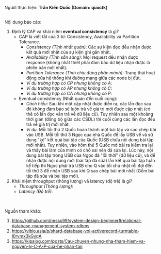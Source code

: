 Người thực hiện: **Trần Kiến Quốc (Domain: quoctk)** <br/><br/>

Nội dung báo cáo: <br/>
1. Định lý CAP và khái niệm **eventual consistency** là gì?<br/>
    * CAP là viết tắt của 3 từ: Consistency, Availability và Partition Tolerance.<br/>
        - *Consistency (Tính nhất quán)*: Các sự kiện đọc đều nhận được kết quả mới nhất của sự kiện ghi gần nhất.
        - *Availability (Tính sẵn sàng)*: Mọi request đều nhận được response (không nhất thiết phải đảm bảo dữ liệu nhận được là phiên bản mới nhất).
        - *Partition Tolerance (Tính chịu đựng phân mảnh)*: Trạng thái hoạt động của hệ thống khi đường mạng giữa các node bị đứt.
        - *Ví dụ trường hợp có CP nhưng không có A*:
        - *Ví dụ trường hợp có AP nhưng không có C*:
        - *Ví dụ trường hợp có CA nhưng không có P*:
    * Eventual consistency (Nhất quán đến cuối cùng): 
        - *Cách hiểu*: Sau khi một cập nhật được diễn ra, các lần đọc sau đó không đảm bảo sẽ luôn trả về giá trị mới được cập nhật (có thể có lần đọc vẫn trả về dữ liệu cũ). Tuy nhiên sau một khoảng thời gian (đồng bộ giữa các CSDL) thì cuối cùng các lần đọc đều trả về giá trị mới nhất.
        - *Ví dụ*: Mỗi tối thứ 2 Quốc hoàn thành một bài tập và sao chép bài vào USB. Mỗi tối thứ 3 Ngọc qua nhà Quốc để lấy USB về và sử dụng "ké" kết quả bài tập của Quốc (USB chứa nội dung bài tập mới nhất). Tuy nhiên, vào hôm thứ 5 Quốc mở bài ra kiểm tra lại và thấy bài làm của mình có chỗ sai nên đã sửa lại. Lúc này, nội dung bài tập trong USB của Ngọc đã "lỗi thời" (dữ liệu cũ), và để nhận được nội dung mới (bài tập đã sửa) lẫn kết quả bài tập tuần kế tiếp thì Ngọc phải trả USB cho Q vào tối chủ nhật rồi đợi đến tối thứ 3 để nhận USB sau khi Q sao chép bài mới nhất (Gồm bài tập đã sửa và bài tập mới).
2. Khái niệm throughput (thông lượng) và latency (độ trễ) là gì?
    * *Throughput (Thông lượng)*:
    * *Latency (Độ trễ)*:




<br/><br/>
Nguồn tham khảo:
1. https://github.com/nesso99/system-design-beginner#relational-database-management-system-rdbms
2. https://viblo.asia/p/shard-database-voi-activerecord-turntable-l0rvmx3kGyqA
3. https://kipalog.com/posts/Cau-chuyen-nhung-nha-tham-hiem-va-nguyen-ly-C-A-P-cua-he-phan-tan